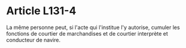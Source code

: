 # Article L131-4

La même personne peut, si l'acte qui l'institue l'y autorise, cumuler les fonctions de courtier de marchandises et de courtier interprète et conducteur de navire.